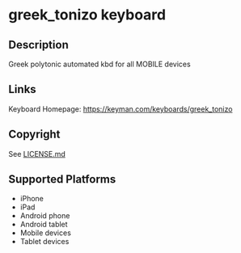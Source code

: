 greek_tonizo keyboard
==============

Description
-----------
Greek polytonic automated kbd for all MOBILE devices

Links
-----
Keyboard Homepage: https://keyman.com/keyboards/greek_tonizo

Copyright
---------
See [LICENSE.md](LICENSE.md)

Supported Platforms
-------------------
 * iPhone
 * iPad
 * Android phone
 * Android tablet
 * Mobile devices
 * Tablet devices

